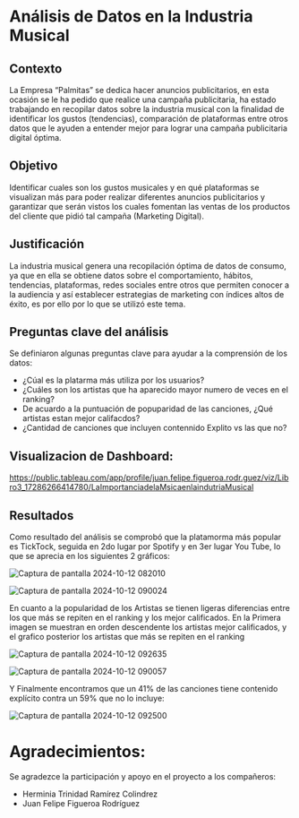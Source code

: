 # Análisis de Datos en la Industria Musical

## Contexto
La Empresa “Palmitas” se dedica hacer anuncios publicitarios, en esta ocasión se le ha pedido que realice una campaña publicitaria, 
ha estado trabajando en recopilar datos sobre la industria musical con la finalidad de identificar los gustos (tendencias), comparación 
de plataformas entre otros datos que le ayuden a entender mejor para lograr una campaña publicitaria digital óptima. 

## Objetivo
Identificar cuales son los gustos musicales y en qué plataformas se visualizan más para poder realizar diferentes anuncios publicitarios
y garantizar que serán vistos los cuales fomentan las ventas de los productos del cliente que pidió tal campaña (Marketing Digital).

## Justificación
La industria musical genera una recopilación óptima de datos de consumo, ya que en ella se obtiene datos sobre el comportamiento, 
hábitos, tendencias, plataformas, redes sociales entre otros que permiten conocer a la audiencia y así establecer estrategias de marketing
con índices altos de éxito, es por ello por lo que se utilizó este tema. 

## Preguntas clave del análisis
Se definiaron algunas preguntas clave para ayudar a la comprensión de los datos:

- ¿Cúal es la platarma más utiliza por los usuarios?
- ¿Cuáles son los artistas que ha aparecido mayor numero de veces en el ranking?
- De acuardo a la puntuación de popuparidad de las canciones, ¿Qué artistas estan mejor califacdos?
- ¿Cantidad de canciones que incluyen contennido Explito vs las que no?

## Visualizacion de Dashboard:
https://public.tableau.com/app/profile/juan.felipe.figueroa.rodr.guez/viz/Libro3_17286266414780/LaImportanciadelaMsicaenlaindutriaMusical

## Resultados 
Como resultado del análisis se comprobó que la platamorma más popular es TickTock, seguida en 2do lugar por Spotify y en 3er lugar You Tube,
lo que se aprecia en los siguientes 2 gráficos:

![Captura de pantalla 2024-10-12 082010](https://github.com/user-attachments/assets/7c5379f9-0b68-4163-a9d4-6f336905eedb)

![Captura de pantalla 2024-10-12 090024](https://github.com/user-attachments/assets/a3757fea-9a2b-42b5-8a02-e90d62f4cfd5)

En cuanto a la popularidad de los Artistas se tienen ligeras diferencias entre los que más se repiten en el ranking y los mejor calificados.
En la Primera imagen se muestran en orden descendente los artistas mejor calificados, y el grafico posterior los artistas que más se repiten en el ranking

![Captura de pantalla 2024-10-12 092635](https://github.com/user-attachments/assets/ce852a0b-cc58-4802-87a9-0a1c3ac4425d)

![Captura de pantalla 2024-10-12 090057](https://github.com/user-attachments/assets/a4157cbb-b6ac-4a3f-8ab4-9d68aba78736)

Y Finalmente encontramos que un 41% de las canciones tiene contenido explícito contra un 59% que no lo incluye:

![Captura de pantalla 2024-10-12 092500](https://github.com/user-attachments/assets/7ff5ef31-db17-4287-9495-fbec7c5b469e)

# Agradecimientos:
Se agradezce la participación y apoyo en el proyecto a los compañeros:
- Herminia Trinidad Ramírez Colindrez
- Juan Felipe Figueroa Rodríguez







